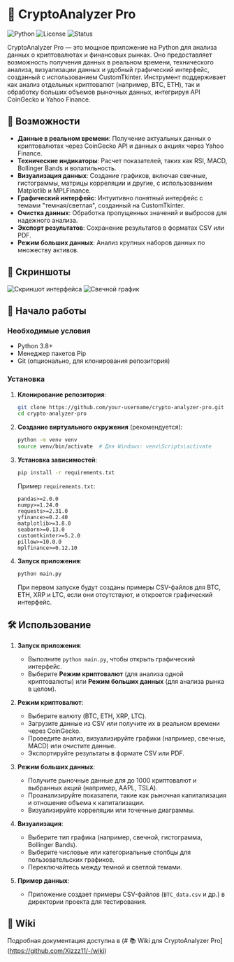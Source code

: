# 💎 CryptoAnalyzer Pro

![Python](https://img.shields.io/badge/Python-3.8%2B-blue)
![License](https://img.shields.io/badge/License-MIT-green)
![Status](https://img.shields.io/badge/Status-Active-brightgreen)

CryptoAnalyzer Pro — это мощное приложение на Python для анализа данных о криптовалютах и финансовых рынках. Оно предоставляет возможность получения данных в реальном времени, технического анализа, визуализации данных и удобный графический интерфейс, созданный с использованием CustomTkinter. Инструмент поддерживает как анализ отдельных криптовалют (например, BTC, ETH), так и обработку больших объемов рыночных данных, интегрируя API CoinGecko и Yahoo Finance.

## 🌟 Возможности

- **Данные в реальном времени**: Получение актуальных данных о криптовалютах через CoinGecko API и данных о акциях через Yahoo Finance.
- **Технические индикаторы**: Расчет показателей, таких как RSI, MACD, Bollinger Bands и волатильность.
- **Визуализация данных**: Создание графиков, включая свечные, гистограммы, матрицы корреляции и другие, с использованием Matplotlib и MPLFinance.
- **Графический интерфейс**: Интуитивно понятный интерфейс с темами "темная/светлая", созданный на CustomTkinter.
- **Очистка данных**: Обработка пропущенных значений и выбросов для надежного анализа.
- **Экспорт результатов**: Сохранение результатов в форматах CSV или PDF.
- **Режим больших данных**: Анализ крупных наборов данных по множеству активов.

## 📸 Скриншоты

![Скриншот интерфейса](screenshots/main_gui.png)
![Свечной график](screenshots/btc_candlestick.png)

## 🚀 Начало работы

### Необходимые условия

- Python 3.8+
- Менеджер пакетов Pip
- Git (опционально, для клонирования репозитория)

### Установка

1. **Клонирование репозитория**:
   ```bash
   git clone https://github.com/your-username/crypto-analyzer-pro.git
   cd crypto-analyzer-pro
   ```

2. **Создание виртуального окружения** (рекомендуется):
   ```bash
   python -m venv venv
   source venv/bin/activate  # Для Windows: venv\Scripts\activate
   ```

3. **Установка зависимостей**:
   ```bash
   pip install -r requirements.txt
   ```

   Пример `requirements.txt`:
   ```
   pandas>=2.0.0
   numpy>=1.24.0
   requests>=2.31.0
   yfinance>=0.2.40
   matplotlib>=3.8.0
   seaborn>=0.13.0
   customtkinter>=5.2.0
   pillow>=10.0.0
   mplfinance>=0.12.10
   ```

4. **Запуск приложения**:
   ```bash
   python main.py
   ```

   При первом запуске будут созданы примеры CSV-файлов для BTC, ETH, XRP и LTC, если они отсутствуют, и откроется графический интерфейс.

## 🛠 Использование

1. **Запуск приложения**:
   - Выполните `python main.py`, чтобы открыть графический интерфейс.
   - Выберите **Режим криптовалют** (для анализа одной криптовалюты) или **Режим больших данных** (для анализа рынка в целом).

2. **Режим криптовалют**:
   - Выберите валюту (BTC, ETH, XRP, LTC).
   - Загрузите данные из CSV или получите их в реальном времени через CoinGecko.
   - Проведите анализ, визуализируйте графики (например, свечные, MACD) или очистите данные.
   - Экспортируйте результаты в формате CSV или PDF.

3. **Режим больших данных**:
   - Получите рыночные данные для до 1000 криптовалют и выбранных акций (например, AAPL, TSLA).
   - Проанализируйте показатели, такие как рыночная капитализация и отношение объема к капитализации.
   - Визуализируйте корреляции или точечные диаграммы.

4. **Визуализация**:
   - Выберите тип графика (например, свечной, гистограмма, Bollinger Bands).
   - Выберите числовые или категориальные столбцы для пользовательских графиков.
   - Переключайтесь между темной и светлой темами.

5. **Пример данных**:
   - Приложение создает примеры CSV-файлов (`BTC_data.csv` и др.) в директории проекта для тестирования.

## 📝 Wiki

Подробная документация доступна в (# 📚 Wiki для CryptoAnalyzer Pro](https://github.com/Xizzz11/-/wiki)

